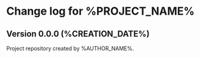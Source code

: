 # Change log for %PROJECT_NAME%

## Version 0.0.0 (%CREATION_DATE%)

Project repository created by %AUTHOR_NAME%.
